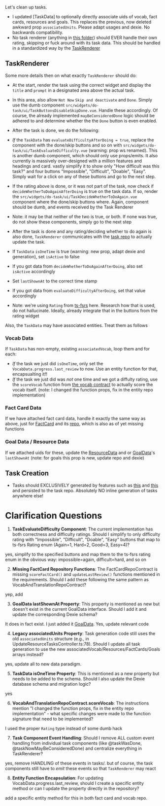 Let's clean up tasks.

- I updated [TaskData] to optionally directly associate uids of vocab, fact cards, resources and goals. This replaces the previous, now deleted awkward prop `associatedUnits`. Please adapt usages and dexie. No backwards compatibility.
- No task renderer (anything in [this folder](src/tasks)) should EVER handle their own rating, skipping or fuck around with its task data. This should be handled in a standardized way by the [TaskRenderer](src/widgets/do-task/TaskRenderer.vue)

## TaskRenderer

Some more details then on what exactly `TaskRenderer` should do:

- At the start, render the task using the correct widget and display the `title` and `prompt` in a designated area above the actual task.
- In this area, also allow `Not Now` `Skip and deactivate` and `Done`. Simply use the dumb component `src/widgets/do-task/ui/TaskButtonsDisableSkipDone.vue`. Handle these accordingly. Of course, the already implemented `mayBeConsideredDone` logic should be adhered to and determine whether the the `Done` button is even enabled.
- After the task is done, we do the following:
- *If* the `TaskData` has `evaluateDifficultyAfterDoing = true`, replace the component with the done/skip buttons and so on with `src/widgets/do-task/ui/TaskEvaluateDifficulty.vue` (warning: prop ws renamed). This is another dumb component, which should only use props/emits. It also currently is massively over-designed with a million features and headings and card. vastly simplify it to show only "How difficult was this task?" and four buttons "Impossible", "Difficult", "Doable", "Easy". Simply wait for a click on any of these buttons and go to the next step.
- If the rating above is done, or it was not part of the task, now check if `decideWhetherToDoAgainAfterDoing` is true on the task data. If so, render the `src/widgets/do-task/ui/TaskDecideWhetherToDoAgain.vue` component where the done/skip buttons where. Again, component should be dumb, and events received by the Task Renderer
- Note: it may be that neither of the two is true, or both. If none was true, do not show these components, simply go to the next step


- After the task is done and any rating/deciding whether to do again is also done, `TaskRenderer` communicates with the [task repo](/home/brokkoli/GITHUB/linguanodon/src/entities/tasks/TaskRepoContract.ts) to actually update the task.
- If `TaskData` `isOneTime` is true (warning: new prop, adapt dexie and generation), set `isActive` to false
- If you got data from `decideWhetherToDoAgainAfterDoing`, also set `isActive` accordingly
- Set `lastShownAt` to the correct time stamp
- If you got data from `evaluateDifficultyAfterDoing`, set that value accordingly
- Note: we're using `Rating` from [ts-fsrs](node_modules/ts-fsrs/dist/index.d.ts) here. Research how that is used, do not hallucinate. Ideally, already integrate that in the buttons from the rating widget

Also, the `TaskData` may have associated entities. Treat them as follows

### Vocab Data

If `TaskData` has non-empty, existing `associatedVocab`, loop them and for each:

- *If* the task we just did `isOneTime`, only set the `VocabData.progress.last_review` to now. Use an entity function for that, encapsualting it!!
- *If* the task we just did was *not* one time and we got a diffulty rating, use the `scoreVocab` function from [the vocab contract](src/entities/vocab/VocabAndTranslationRepoContract.ts) to actually score the vocab itself. (note: I changed the function props, fix in the entity repo implementation)

### Fact Card Data

If we have attached fact card data, handle it exactly the same way as above, just for [FactCard](src/entities/factCards/FactCardData.ts) and its [repo](src/entities/factCards/FactCardRepoContract.ts), which is also as of yet missing functions

### Goal Data / Resource Data

If we attached uids for these, update the [ResourceData](src/entities/resources/ResourceData.ts) and or [GoalData](src/entities/goals/GoalData.ts)'s `lastShownAt` (note: for goals this prop is new, update repo and dexie)

## Task Creation

- Tasks should EXCLUSIVELY generated by features such as [this](src/features/resource-update-tasks) and [this](src/features/goal-update-tasks) and persisted to the task repo. Absolutely NO inline generation of tasks anywhere else!


# Clarification Questions

1. **TaskEvaluateDifficulty Component**: The current implementation has both correctness and difficulty ratings. Should I simplify to only difficulty rating with "Impossible", "Difficult", "Doable", "Easy" buttons that map to ts-fsrs Rating enum (Again=1, Hard=2, Good=3, Easy=4)?

yes, simplify to the specified buttons and map them to the ts-fsrs rating enum in the obvious way: impossible=again, difficult=hard, and so on

2. **Missing FactCard Repository Functions**: The FactCardRepoContract is missing `scoreFactCard()` and `updateLastReview()` functions mentioned in the requirements. Should I add these following the same pattern as VocabAndTranslationRepoContract?

yep, add

3. **GoalData lastShownAt Property**: This property is mentioned as new but doesn't exist in the current GoalData interface. Should I add it and update the corresponding Dexie schema?

It does in fact exist. I just added it [GoalData](src/entities/goals/GoalData.ts). Yes, update relevant code

4. **Legacy associatedUnits Property**: Task generation code still uses the old `associatedUnits` structure (e.g., in UpdateResourceTasksController.ts:78). Should I update all task generation to use the new associatedVocab/Resources/FactCards/Goals arrays instead?

yes, update all to new data paradigm.

5. **TaskData isOneTime Property**: This is mentioned as a new property but needs to be added to the schema. Should I also update the Dexie database schema and migration logic?

yes

6. **VocabAndTranslationRepoContract.scoreVocab**: The instructions mention "I changed the function props, fix in the entity repo implementation" - what specific changes were made to the function signature that need to be implemented?

I used the proper `Rating` type instead of some dumb hack

7. **Task Component Event Handling**: Should I remove ALL custom event handling from individual task components (like @taskWasDone, @taskNowMayBeConsideredDone) and centralize everything in TaskRenderer?

yes, remove HANDLING of these events in tasks/. but of course, the task components still have to *emit* these events so that `TaskRenderer` may react

8. **Entity Function Encapsulation**: For updating VocabData.progress.last_review, should I create a specific entity method or can I update the property directly in the repository?

add a specific entity method for this in both fact card and vocab repo.